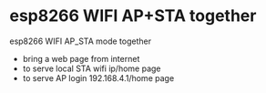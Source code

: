 # esp8266 WIFI AP+STA together
esp8266 WIFI AP_STA mode together 

- bring a web page from internet 
- to serve local STA wifi ip/home page 
- to serve AP login 192.168.4.1/home page
